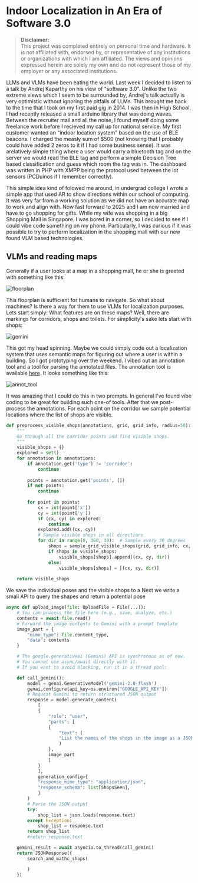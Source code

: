 # Indoor Localization in An Era of Software 3.0

> **Disclaimer:**  
> This project was completed entirely on personal time and hardware. It is not 
> affiliated with, endorsed by, or representative of any institutions
> or organizations with which I am affiliated. The views and opinions expressed herein 
> are solely my own and do not represent those of my employer or any associated institutions.

LLMs and VLMs have been eating the world. Last week I decided to listen to a talk by
Andrej Kaparthy on his view of "software 3.0". Unlike the two extreme views which I seem to be
surrounded by, Andrej's talk actually is very optimistic without ignoring the pitfalls of LLMs.
This brought me back to the time that I took on my first paid gig in 2014. I was then in High School,
I had recently released a small arduino library that was doing waves. Between the recruiter mail and
all the noise, I found myself doing some freelance work before I recieved my call up for national service. 
My first customer wanted an "indoor location system" based on the use of BLE beacons. I charged the measly
sum of $500 (not knowing that I probably could have added 2 zeros to it if I had some business sense).
It was arelatively simple thing where a user would carry a bluetooth tag and on the server we would
read the BLE tag and perform a simple Decision Tree based classification and guess which room the tag was in.
The dashboard was written in PHP with XMPP being the protocol used between the iot sensors (PCDuinos if
I remember correctly).

This simple idea kind of folowed me around, in undergrad college I wrote a simple app that used AR to show
directions within our school of computing. It was very far from a working solution as we did not have an accurate
map to work and align with. Now fast forward to 2025 and I am now married and have to go shopping for gifts. While my wife
was shopping in a big Shopping Mall in Singapore. I was bored in a corner, so I decided to see if I could vibe code
something on my phone. Particularly, I was curious if it was possible to try to perform localization in the shopping mall
with our new found VLM based technologies.

## VLMs and reading maps

Generally if a user looks at a map in a shopping mall, he or she is greeted with something like this:

![floorplan](test_floorplan.webp)

This floorplan is sufficient for humans to navigate. So what about machines? Is there a way for them to use VLMs 
for localization purposes. Lets start simply: What features are on these maps? Well, there are markings for corridors,
shops and toilets. For simplicity's sake lets start with shops:

![gemini](docs/images/gemini_convo.png)

This got my head spinning. Maybe we could simply code out a localization system that uses semantic maps for
figuring out where a user is within a building. So I got prototyping over the weekend. I vibed out an annotation tool
and a tool for parsing the annotated files. The annotation tool is available [here](editor/corridor_annotation.html).
It looks something like this:

![annot_tool](docs/images/floorplan_annotator.png)

It was amazing that I could do this in two prompts. In general I've found vibe coding to be great for building such one-of tools. After that we post-process the annotations. For each point on the corridor we sample potential locations where the list of shops are visible.

```python
def preprocess_visible_shops(annotations, grid, grid_info, radius=50):
    """
    Go through all the corridor points and find visible shops.
    """
    visible_shops = {}
    explored = set()
    for annotation in annotations:
        if annotation.get('type') != 'corridor':
            continue
        
        points = annotation.get('points', [])
        if not points:
            continue
        
        for point in points:
            cx = int(point['x'])
            cy = int(point['y'])
            if (cx, cy) in explored:
                continue
            explored.add((cx, cy))
            # Sample visible shops in all directions
            for dir in range(0, 360, 30):  # Sample every 30 degrees
                shops = sample_grid_visible_shops(grid, grid_info, cx, cy, dir, fov=30, radius=radius)
                if shops in visible_shops:
                    visible_shops[shops].append((cx, cy, dir))
                else:
                    visible_shops[shops] = [(cx, cy, dir)]
    
    return visible_shops
```
We save the individual poses and the visible shops to a 
Next we write a small API to query the shapes and return a potential pose

```python
async def upload_image(file: UploadFile = File(...)):
    # You can process the file here (e.g., save, analyze, etc.)
    contents = await file.read()
    # Forward the image contents to Gemini with a prompt template
    image_part = {
        "mime_type": file.content_type,
        "data": contents
    }

    # The google.generativeai (Gemini) API is synchronous as of now.
    # You cannot use async/await directly with it.
    # If you want to avoid blocking, run it in a thread pool:

    def call_gemini():
        model = genai.GenerativeModel('gemini-2.0-flash')
        genai.configure(api_key=os.environ["GOOGLE_API_KEY"])
        # Request Gemini to return structured JSON output
        response = model.generate_content(
            [
            {
                "role": "user",
                "parts": [
                {
                    "text": (
                    "List the names of the shops in the image as a JSON array of strings. "
                    )
                },
                image_part
                ]
            }
            ],
            generation_config={
            "response_mime_type": "application/json",
            "response_schema": list[ShopsSeen],
            }
        )
        # Parse the JSON output
        try:
            shop_list = json.loads(response.text)
        except Exception:
            shop_list = response.text
        return shop_list
        #return response.text

    gemini_result = await asyncio.to_thread(call_gemini)
    return JSONResponse({
        search_and_mathc_shops(

        )
    })
```